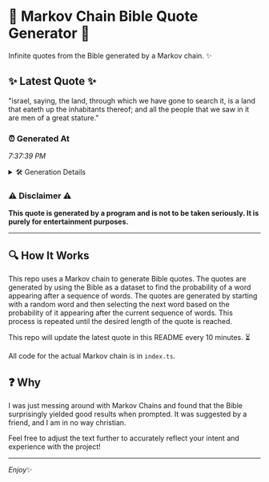 # 📖 Markov Chain Bible Quote Generator 📖

Infinite quotes from the Bible generated by a Markov chain. ✨

## ✨ Latest Quote ✨
"israel, saying, the land, through which we have gone to search it, is a land that eateth up the inhabitants thereof; and all the people that we saw in it are men of a great stature."

### ⏰ Generated At
*7:37:39 PM*

<details>
    <summary>🛠️ Generation Details</summary>
    <p>
        <strong>🌱 Seed:</strong> israel,<br>
        <strong>🔄 Iterations:</strong> 35<br>
        <strong>📜 Context History:</strong><br>[ israel, ]: saying,<br>[ israel,, saying, ]: the<br>[ israel,, saying,, the ]: land,<br>[ israel,, saying,, the, land, ]: through<br>[ israel,, saying,, the, land,, through ]: which<br>[ israel,, saying,, the, land,, through, which ]: we<br>[ saying,, the, land,, through, which, we ]: have<br>[ the, land,, through, which, we, have ]: gone<br>[ land,, through, which, we, have, gone ]: to<br>[ through, which, we, have, gone, to ]: search<br>[ which, we, have, gone, to, search ]: it,<br>[ we, have, gone, to, search, it, ]: is<br>[ have, gone, to, search, it,, is ]: a<br>[ gone, to, search, it,, is, a ]: land<br>[ to, search, it,, is, a, land ]: that<br>[ search, it,, is, a, land, that ]: eateth<br>[ it,, is, a, land, that, eateth ]: up<br>[ is, a, land, that, eateth, up ]: the<br>[ a, land, that, eateth, up, the ]: inhabitants<br>[ land, that, eateth, up, the, inhabitants ]: thereof;<br>[ that, eateth, up, the, inhabitants, thereof; ]: and<br>[ eateth, up, the, inhabitants, thereof;, and ]: all<br>[ up, the, inhabitants, thereof;, and, all ]: the<br>[ the, inhabitants, thereof;, and, all, the ]: people<br>[ inhabitants, thereof;, and, all, the, people ]: that<br>[ thereof;, and, all, the, people, that ]: we<br>[ and, all, the, people, that, we ]: saw<br>[ all, the, people, that, we, saw ]: in<br>[ the, people, that, we, saw, in ]: it<br>[ people, that, we, saw, in, it ]: are<br>[ that, we, saw, in, it, are ]: men<br>[ we, saw, in, it, are, men ]: of<br>[ saw, in, it, are, men, of ]: a<br>[ in, it, are, men, of, a ]: great<br>[ it, are, men, of, a, great ]: stature.<br>
    </p>
</details>

### ⚠️ Disclaimer ⚠️
**This quote is generated by a program and is not to be taken seriously. It is purely for entertainment purposes.**

---

## 🔍 How It Works

This repo uses a Markov chain to generate Bible quotes. The quotes are generated by using the Bible as a dataset to find the probability of a word appearing after a sequence of words. The quotes are generated by starting with a random word and then selecting the next word based on the probability of it appearing after the current sequence of words. This process is repeated until the desired length of the quote is reached.

This repo will update the latest quote in this README every 10 minutes. ⏳

All code for the actual Markov chain is in `index.ts`.

## ❓ Why

I was just messing around with Markov Chains and found that the Bible surprisingly yielded good results when prompted. 
It was suggested by a friend, and I am in no way christian.

Feel free to adjust the text further to accurately reflect your intent and experience with the project!

---

*Enjoy*✨
